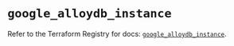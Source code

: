 # `google_alloydb_instance`

Refer to the Terraform Registry for docs: [`google_alloydb_instance`](https://registry.terraform.io/providers/hashicorp/google/6.42.0/docs/resources/alloydb_instance).

